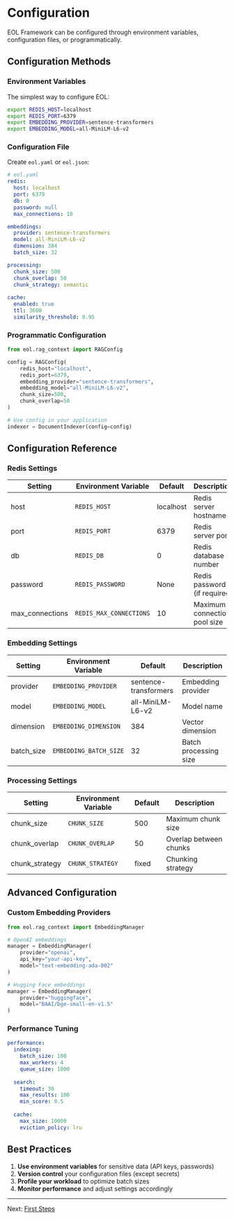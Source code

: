 # Configuration

EOL Framework can be configured through environment variables, configuration files, or programmatically.

## Configuration Methods

### Environment Variables

The simplest way to configure EOL:

```bash
export REDIS_HOST=localhost
export REDIS_PORT=6379
export EMBEDDING_PROVIDER=sentence-transformers
export EMBEDDING_MODEL=all-MiniLM-L6-v2
```

### Configuration File

Create `eol.yaml` or `eol.json`:

```yaml
# eol.yaml
redis:
  host: localhost
  port: 6379
  db: 0
  password: null
  max_connections: 10

embeddings:
  provider: sentence-transformers
  model: all-MiniLM-L6-v2
  dimension: 384
  batch_size: 32

processing:
  chunk_size: 500
  chunk_overlap: 50
  chunk_strategy: semantic
  
cache:
  enabled: true
  ttl: 3600
  similarity_threshold: 0.95
```

### Programmatic Configuration

```python
from eol.rag_context import RAGConfig

config = RAGConfig(
    redis_host="localhost",
    redis_port=6379,
    embedding_provider="sentence-transformers",
    embedding_model="all-MiniLM-L6-v2",
    chunk_size=500,
    chunk_overlap=50
)

# Use config in your application
indexer = DocumentIndexer(config=config)
```

## Configuration Reference

### Redis Settings

| Setting | Environment Variable | Default | Description |
|---------|---------------------|---------|-------------|
| host | `REDIS_HOST` | localhost | Redis server hostname |
| port | `REDIS_PORT` | 6379 | Redis server port |
| db | `REDIS_DB` | 0 | Redis database number |
| password | `REDIS_PASSWORD` | None | Redis password (if required) |
| max_connections | `REDIS_MAX_CONNECTIONS` | 10 | Maximum connection pool size |

### Embedding Settings

| Setting | Environment Variable | Default | Description |
|---------|---------------------|---------|-------------|
| provider | `EMBEDDING_PROVIDER` | sentence-transformers | Embedding provider |
| model | `EMBEDDING_MODEL` | all-MiniLM-L6-v2 | Model name |
| dimension | `EMBEDDING_DIMENSION` | 384 | Vector dimension |
| batch_size | `EMBEDDING_BATCH_SIZE` | 32 | Batch processing size |

### Processing Settings

| Setting | Environment Variable | Default | Description |
|---------|---------------------|---------|-------------|
| chunk_size | `CHUNK_SIZE` | 500 | Maximum chunk size |
| chunk_overlap | `CHUNK_OVERLAP` | 50 | Overlap between chunks |
| chunk_strategy | `CHUNK_STRATEGY` | fixed | Chunking strategy |

## Advanced Configuration

### Custom Embedding Providers

```python
from eol.rag_context import EmbeddingManager

# OpenAI embeddings
manager = EmbeddingManager(
    provider="openai",
    api_key="your-api-key",
    model="text-embedding-ada-002"
)

# Hugging Face embeddings
manager = EmbeddingManager(
    provider="huggingface",
    model="BAAI/bge-small-en-v1.5"
)
```

### Performance Tuning

```yaml
performance:
  indexing:
    batch_size: 100
    max_workers: 4
    queue_size: 1000
  
  search:
    timeout: 30
    max_results: 100
    min_score: 0.5
  
  cache:
    max_size: 10000
    eviction_policy: lru
```

## Best Practices

1. **Use environment variables** for sensitive data (API keys, passwords)
2. **Version control** your configuration files (except secrets)
3. **Profile your workload** to optimize batch sizes
4. **Monitor performance** and adjust settings accordingly

---

Next: [First Steps](first-steps.md)